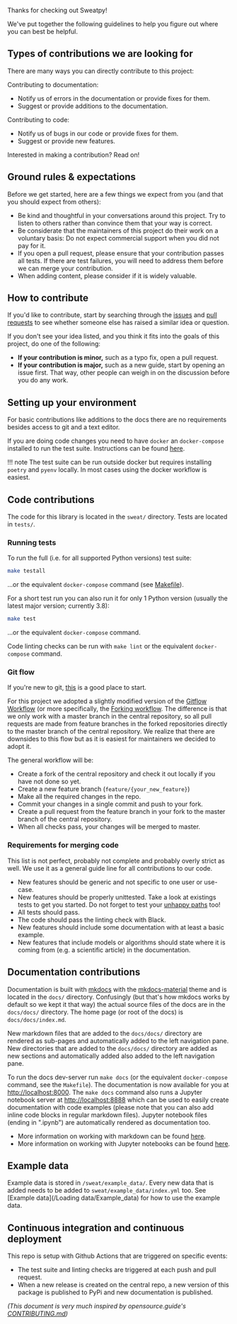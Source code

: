 Thanks for checking out Sweatpy!

We've put together the following guidelines to help you figure out where you can best be helpful.

## Types of contributions we are looking for
There are many ways you can directly contribute to this project:

Contributing to documentation:

* Notify us of errors in the documentation or provide fixes for them.
* Suggest or provide additions to the documentation.

Contributing to code:

* Notify us of bugs in our code or provide fixes for them.
* Suggest or provide new features.

Interested in making a contribution? Read on!

## Ground rules & expectations
Before we get started, here are a few things we expect from you (and that you should expect from others):

* Be kind and thoughtful in your conversations around this project. Try to listen to others rather than convince them that your way is correct.
* Be considerate that the maintainers of this project do their work on a voluntary basis: Do not expect commercial support when you did not pay for it.
* If you open a pull request, please ensure that your contribution passes all tests. If there are test failures, you will need to address them before we can merge your contribution.
* When adding content, please consider if it is widely valuable.

## How to contribute
If you'd like to contribute, start by searching through the [issues](https://github.com/goldencheetah/sweatpy/issues) and [pull requests](https://github.com/goldencheetah/sweatpy/pulls) to see whether someone else has raised a similar idea or question.

If you don't see your idea listed, and you think it fits into the goals of this project, do one of the following:

* **If your contribution is minor,** such as a typo fix, open a pull request.
* **If your contribution is major,** such as a new guide, start by opening an issue first. That way, other people can weigh in on the discussion before you do any work.

## Setting up your environment

For basic contributions like additions to the docs there are no requirements besides access to git and a text editor.

If you are doing code changes you need to have `docker` an `docker-compose` installed to run the test suite. Instructions can be found [here](https://docs.docker.com/compose/install/).

!!! note
    The test suite can be run outside docker but requires installing `poetry` and `pyenv` locally. In most cases using the docker workflow is easiest.

## Code contributions
The code for this library is located in the `sweat/` directory.
Tests are located in `tests/`.

### Running tests
To run the full (i.e. for all supported Python versions) test suite:
```bash
make testall
```
...or the equivalent `docker-compose` command (see [Makefile](Makefile)).

For a short test run you can also run it for only 1 Python version (usually the latest major version; currently 3.8):
```bash
make test
```
...or the equivalent `docker-compose` command.

Code linting checks can be run with `make lint` or the equivalent `docker-compose` command.

### Git flow
If you're new to git, [this](https://try.github.io/) is a good place to start.

For this project we adopted a slightly modified version of the [Gitflow Workflow](https://www.atlassian.com/git/tutorials/comparing-workflows/gitflow-workflow) (or more specifically, the [Forking workflow](https://www.atlassian.com/git/tutorials/comparing-workflows/forking-workflow).
The difference is that we only work with a master branch in the central repository, so all pull requests are made from feature branches in the forked repositories directly to the master branch of the central repository.
We realize that there are downsides to this flow but as it is easiest for maintainers we decided to adopt it.

The general workflow will be:
- Create a fork of the central repository and check it out locally if you have not done so yet.
- Create a new feature branch (`feature/{your_new_feature}`)
- Make all the required changes in the repo.
- Commit your changes in a single commit and push to your fork.
- Create a pull request from the feature branch in your fork to the master branch of the central repository.
- When all checks pass, your changes will be merged to master.  

### Requirements for merging code
This list is not perfect, probably not complete and probably overly strict as well. We use it as a general guide line for all contributions to our code.

- New features should be generic and not specific to one user or use-case.
- New features should be properly unittested. Take a look at existings tests to get you started. Do not forget to test your [unhappy paths](https://en.wikipedia.org/wiki/Happy_path) too!
- All tests should pass.
- The code should pass the linting check with Black.
- New features should include some documentation with at least a basic example.
- New features that include models or algorithms should state where it is coming from (e.g. a scientific article) in the documentation.


## Documentation contributions
Documentation is built with [mkdocs](https://www.mkdocs.org/) with the [mkdocs-material](https://squidfunk.github.io/mkdocs-material/) theme and is located in the `docs/` directory.
Confusingly (but that's how mkdocs works by default so we kept it that way) the actual source files of the docs are in the `docs/docs/` directory.
The home page (or root of the docs) is `docs/docs/index.md`.

New markdown files that are added to the `docs/docs/` directory are rendered as sub-pages and automatically added to the left navigation pane.
New directories that are added to the `docs/docs/` directory are added as new sections and automatically added also added to the left navigation pane.

To run the docs dev-server run `make docs` (or the equivalent `docker-compose` command, see the `Makefile`). The documentation is now available for you at [http://localhost:8000](http://localhost:8000).
The `make docs` command also runs a Jupyter notebook server at [http://localhost:8888](http://localhost:8888) which can be used to easily create documentation with code examples (please note that you can also add inline code blocks in regular markdown files). Jupyter notebook files (ending in ".ipynb") are automatically rendered as documentation too.

- More information on working with markdown can be found [here](https://guides.github.com/features/mastering-markdown/).
- More information on working with Jupyter notebooks can be found [here](https://jupyter-notebook.readthedocs.io/en/stable/notebook.html).

## Example data
Example data is stored in `/sweat/example_data/`.
Every new data that is added needs to be added to `sweat/example_data/index.yml` too.
See [Example data](/Loading data/Example_data) for how to use the example data.

## Continuous integration and continuous deployment
This repo is setup with Github Actions that are triggered on specific events:

* The test suite and linting checks are triggered at each push and pull request.
* When a new release is created on the central repo, a new version of this package is published to PyPi and new documentation is published.

*(This document is very much inspired by opensource.guide's [CONTRIBUTING.md](https://github.com/github/opensource.guide/blob/master/CONTRIBUTING.md))*

